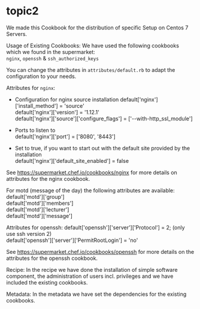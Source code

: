 # topic2

We made this Cookbook for the distribution of specific Setup on Centos 7 Servers.

Usage of Existing Cookbooks:
We have used the following cookbooks which we found in the supermarket:  
`nginx`, `openssh` & `ssh_authorized_keys`

You can change the attributes in `attributes/default.rb` to adapt the configuration to your needs. 

Attributes for `nginx`:  
- Configuration for nginx source installation
default['nginx']['install_method'] = 'source'  
default['nginx']['version']      = '1.12.1'  
default['nginx']['source']['configure_flags'] = ['--with-http_ssl_module']  
  
- Ports to listen to  
default['nginx']['port'] = ['8080', '8443']  
  
- Set to true, if you want to start out with the default site provided by the installation  
default['nginx']['default_site_enabled'] = false  

See https://supermarket.chef.io/cookbooks/nginx for more details on attributes for the nginx cookbook.  
  
For motd (message of the day) the following attributes are available:
default['motd']['group']  
default['motd']['members']   
default['motd']['lecturer']   
default['motd']['message']   
  
Attributes for openssh:
default['openssh']['server']['Protocol'] = 2; (only use ssh version 2)  
default['openssh']['server']['PermitRootLogin'] = 'no'   

See https://supermarket.chef.io/cookbooks/openssh for more details on the attributes for the openssh cookbook.   
  
Recipe:
In the recipe we have done the installation of simple software component, the administration of users incl. privileges and we have included the existing cookbooks.
  
Metadata:
In the metadata we have set the dependencies for the existing cookbooks.


